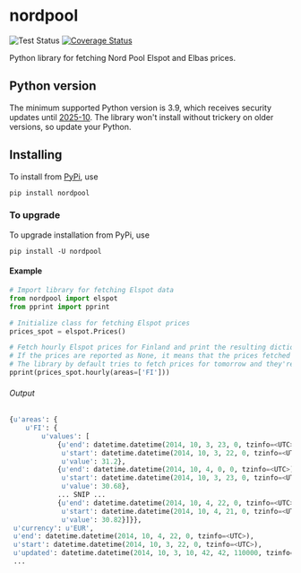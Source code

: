 # nordpool

![Test Status](https://github.com/kipe/nordpool/actions/workflows/python-test.yml/badge.svg?branch=main)
[![Coverage Status](https://coveralls.io/repos/github/kipe/nordpool/badge.svg?branch=main)](https://coveralls.io/github/kipe/nordpool?branch=main)

Python library for fetching Nord Pool Elspot and Elbas prices.

## Python version

The minimum supported Python version is 3.9, which receives security updates until [2025-10](https://devguide.python.org/versions/).
The library won't install without trickery on older versions, so update your Python.

## Installing

To install from [PyPi](https://pypi.org/project/nordpool/), use

`pip install nordpool`

### To upgrade

To upgrade installation from PyPi, use

`pip install -U nordpool`

#### Example

```python
# Import library for fetching Elspot data
from nordpool import elspot
from pprint import pprint

# Initialize class for fetching Elspot prices
prices_spot = elspot.Prices()

# Fetch hourly Elspot prices for Finland and print the resulting dictionary
# If the prices are reported as None, it means that the prices fetched aren't yet available.
# The library by default tries to fetch prices for tomorrow and they're released ~13:00 Swedish time.
pprint(prices_spot.hourly(areas=['FI']))
```

###### Output

```python
{u'areas': {
    u'FI': {
        u'values': [
            {u'end': datetime.datetime(2014, 10, 3, 23, 0, tzinfo=<UTC>),
             u'start': datetime.datetime(2014, 10, 3, 22, 0, tzinfo=<UTC>),
             u'value': 31.2},
            {u'end': datetime.datetime(2014, 10, 4, 0, 0, tzinfo=<UTC>),
             u'start': datetime.datetime(2014, 10, 3, 23, 0, tzinfo=<UTC>),
             u'value': 30.68},
            ... SNIP ...
            {u'end': datetime.datetime(2014, 10, 4, 22, 0, tzinfo=<UTC>),
             u'start': datetime.datetime(2014, 10, 4, 21, 0, tzinfo=<UTC>),
             u'value': 30.82}]}},
 u'currency': u'EUR',
 u'end': datetime.datetime(2014, 10, 4, 22, 0, tzinfo=<UTC>),
 u'start': datetime.datetime(2014, 10, 3, 22, 0, tzinfo=<UTC>),
 u'updated': datetime.datetime(2014, 10, 3, 10, 42, 42, 110000, tzinfo=<UTC>)}
 ...
```
